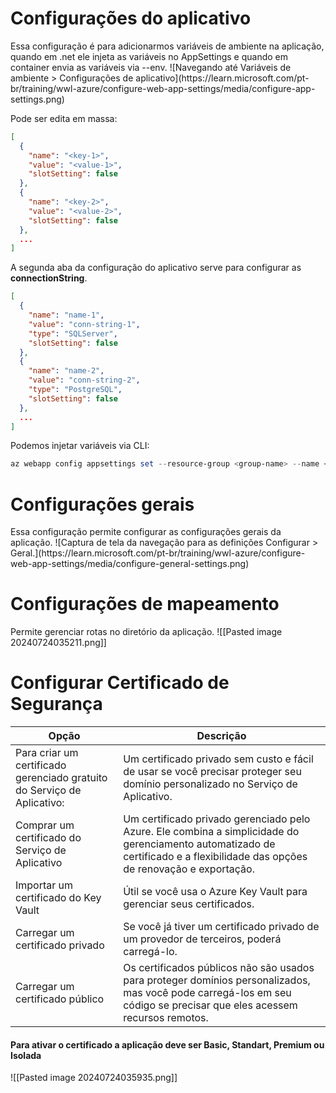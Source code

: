 

<h1>Configurações do aplicativo</h1>
Essa configuração é para adicionarmos variáveis de ambiente na aplicação, quando em .net ele injeta as variáveis no AppSettings e quando em container envia as variáveis via --env.
![Navegando até Variáveis de ambiente > Configurações de aplicativo](https://learn.microsoft.com/pt-br/training/wwl-azure/configure-web-app-settings/media/configure-app-settings.png)

Pode ser edita em massa:
```JSON
[
  {
    "name": "<key-1>",
    "value": "<value-1>",
    "slotSetting": false
  },
  {
    "name": "<key-2>",
    "value": "<value-2>",
    "slotSetting": false
  },
  ...
]
```

A segunda aba da configuração do aplicativo serve para configurar as <strong>connectionString</strong>.
```JSON
[
  {
    "name": "name-1",
    "value": "conn-string-1",
    "type": "SQLServer",
    "slotSetting": false
  },
  {
    "name": "name-2",
    "value": "conn-string-2",
    "type": "PostgreSQL",
    "slotSetting": false
  },
  ...
]
```

Podemos injetar variáveis via CLI:

```powershell
az webapp config appsettings set --resource-group <group-name> --name <app-name> --settings key1=value1 key2=value2
```

<h1>Configurações gerais</h1>
Essa configuração permite configurar as configurações gerais da aplicação.
![Captura de tela da navegação para as definições Configurar > Geral.](https://learn.microsoft.com/pt-br/training/wwl-azure/configure-web-app-settings/media/configure-general-settings.png)



<h1>Configurações de mapeamento</h1>
Permite gerenciar rotas no diretório da aplicação.
![[Pasted image 20240724035211.png]]


<h1>Configurar Certificado de Segurança</h1>
<table>
    <thead>
        <tr>
            <th>Opção</th>
            <th>Descrição</th>
        </tr>
    </thead>
    <tbody>
        <tr>
            <td>Para criar um certificado gerenciado gratuito do Serviço de Aplicativo:</td>
            <td>Um certificado privado sem custo e fácil de usar se você precisar proteger seu domínio personalizado no Serviço de Aplicativo.</td>
        </tr>
        <tr>
            <td>Comprar um certificado do Serviço de Aplicativo</td>
            <td>Um certificado privado gerenciado pelo Azure. Ele combina a simplicidade do gerenciamento automatizado de certificado e a flexibilidade das opções de renovação e exportação.</td>
        </tr>
        <tr>
            <td>Importar um certificado do Key Vault</td>
            <td>Útil se você usa o Azure Key Vault para gerenciar seus certificados.</td>
        </tr>
        <tr>
            <td>Carregar um certificado privado</td>
            <td>Se você já tiver um certificado privado de um provedor de terceiros, poderá carregá-lo.</td>
        </tr>
        <tr>
            <td>Carregar um certificado público</td>
            <td>Os certificados públicos não são usados para proteger domínios personalizados, mas você pode carregá-los em seu código se precisar que eles acessem recursos remotos.</td>
        </tr>
    </tbody>
</table>

<h4>Para ativar o certificado a aplicação deve ser Basic, Standart, Premium ou Isolada</h4>

![[Pasted image 20240724035935.png]]

